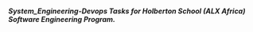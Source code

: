 ##### System_Engineering-Devops Tasks for Holberton School (ALX Africa) Software Engineering Program.
